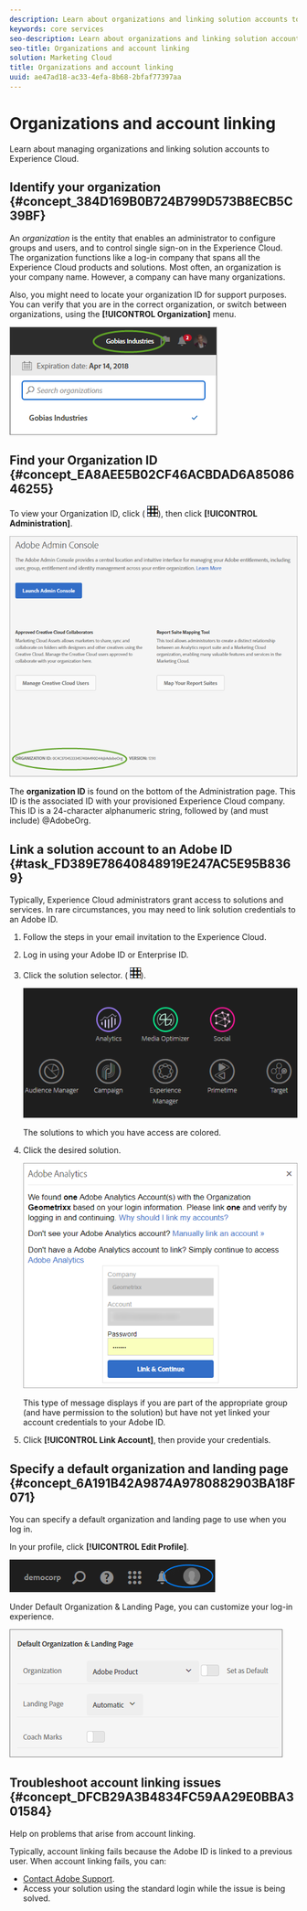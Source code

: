 ```yaml
---
description: Learn about organizations and linking solution accounts to Experience Cloud.
keywords: core services
seo-description: Learn about organizations and linking solution accounts to Experience Cloud.
seo-title: Organizations and account linking
solution: Marketing Cloud
title: Organizations and account linking
uuid: ae47ad18-ac33-4efa-8b68-2bfaf77397aa
---
```


# Organizations and account linking

Learn about managing organizations and linking solution accounts to Experience Cloud.

<!-- accounts-experience-cloud.xml -->

## Identify your organization {#concept_384D169B0B724B799D573B8ECB5C39BF}

An *organization* is the entity that enables an administrator to configure groups and users, and to control single sign-on in the Experience Cloud. The organization functions like a log-in company that spans all the Experience Cloud products and solutions. Most often, an organization is your company name. However, a company can have many organizations. 

Also, you might need to locate your organization ID for support purposes. You can verify that you are in the correct organization, or switch between organizations, using the **[!UICONTROL Organization]** menu. 

![Step Result](assets/organization-switch.png) 

## Find your Organization ID {#concept_EA8AEE5B02CF46ACBDAD6A8508646255}

To view your Organization ID, click ( ![](assets/menu-icon.png)), then click **[!UICONTROL Administration]**. 

![](assets/administration-page.png) 

The **organization ID** is found on the bottom of the Administration page. This ID is the associated ID with your provisioned Experience Cloud company. This ID is a 24-character alphanumeric string, followed by (and must include) @AdobeOrg. 

## Link a solution account to an Adobe ID {#task_FD389E78640848919E247AC5E95B8369}

Typically, Experience Cloud administrators grant access to solutions and services. In rare circumstances, you may need to link solution credentials to an Adobe ID. 

1. Follow the steps in your email invitation to the Experience Cloud.
1. Log in using your Adobe ID or Enterprise ID.
1. Click the solution selector. ( ![](assets/menu-icon.png)).

   ![](assets/solutions-active.png) 

   The solutions to which you have access are colored. 
1. Click the desired solution.

   ![](assets/analytics-link-accounts.png) 

   This type of message displays if you are part of the appropriate group (and have permission to the solution) but have not yet linked your account credentials to your Adobe ID. 
1. Click **[!UICONTROL Link Account]**, then provide your credentials.

## Specify a default organization and landing page {#concept_6A191B42A9874A9780882903BA18F071}

You can specify a default organization and landing page to use when you log in. 

In your profile, click **[!UICONTROL Edit Profile]**. 

![](assets/edit-profile.png) 

Under Default Organization & Landing Page, you can customize your log-in experience. 

![](assets/default-organization.png) 

## Troubleshoot account linking issues {#concept_DFCB29A3B4834FC59AA29E0BBA301584}

Help on problems that arise from account linking.

Typically, account linking fails because the Adobe ID is linked to a previous user. When account linking fails, you can: 

* [Contact Adobe Support](https://helpx.adobe.com/marketing-cloud/contact-support.html).
* Access your solution using the standard login while the issue is being solved.
